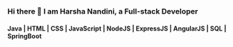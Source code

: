 ### Hi there 👋 I am Harsha Nandini, a Full-stack Developer

#### Java | HTML | CSS | JavaScript | NodeJS | ExpressJS | AngularJS | SQL | SpringBoot
<!--
**HarshaNandini/HarshaNandini** is a ✨ _special_ ✨ repository because its `README.md` (this file) appears on your GitHub profile.

Here are some ideas to get you started:

- 🔭 I’m currently working on Backend Programming
- 🌱 I’m currently learning Node, Express
- 👯 I’m looking to collaborate on ...
- 🤔 I’m looking for help with ...
- 💬 Ask me about ...
- 📫 How to reach me: ...
- 😄 Pronouns: ...
- ⚡ Fun fact: ...
-->
